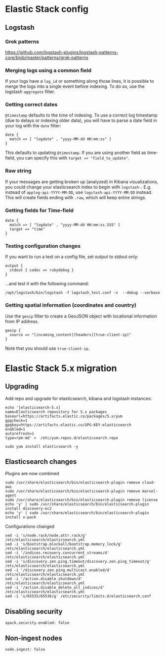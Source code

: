 # Elastic Stack config

## Logstash

### Grok patterns
https://github.com/logstash-plugins/logstash-patterns-core/blob/master/patterns/grok-patterns

### Merging logs using a common field
If your logs have a `log_id` or something along those lines, it is possible to merge the logs into a single event before indexing. To do so, use the logstash `aggregate` filter.

### Getting correct dates
`@timestamp` defaults to the time of indexing. To use a correct log timestamp (due to delays or indexing older data), you will have to parse a date field in your log with the `date` filter:

    date {
      match => [ "logdate" , "yyyy-MM-dd HH:mm:ss" ]
    }

This defaults to updating `@timestamp`. If you are using another field as time-field, you can specify this with `target => "field_to_update"`.

### Raw string
If your messages are getting broken up (analyzed) in Kibana visualizations, you could change your elasticsearch index to begin with `logstash-`. E.g. instead of `applog-api-YYYY-MM-DD`, use `logstash-api-YYYY-MM-DD` instead. This will create fields ending with `.raw`, which will keep entire strings.

### Getting fields for Time-field

    date {
      match => [ "logdate" , "yyyy-MM-dd HH:mm:ss.SSS" ]
      target => "time"
    }

### Testing configuration changes
If you want to run a test on a config file, set output to stdout only: 

    output {
      stdout { codec => rubydebug }
    }

...and test it with the following command:

    /opt/logstash/bin/logstash -f logstash_test.conf -v  --debug --verbose
    
### Getting spatial information (coordinates and country)
Use the `geoip` filter to create a GeoJSON object with locational information from IP address.

    geoip {
      source => "[incoming_content][headers][true-client-ip]"
    }

Note that you should use `true-client-ip`.

# Elastic Stack 5.x migration

## Upgrading
Add repo and upgrade for elasticsearch, kibana and logstash instances:

    echo '[elasticsearch-5.x]
    name=Elasticsearch repository for 5.x packages
    baseurl=https://artifacts.elastic.co/packages/5.x/yum
    gpgcheck=1
    gpgkey=https://artifacts.elastic.co/GPG-KEY-elasticsearch
    enabled=1
    autorefresh=1
    type=rpm-md' >  /etc/yum.repos.d/elasticsearch.repo

    sudo yum install elasticsearch -y
 
## Elasticsearch changes
Plugins are now combined

    sudo /usr/share/elasticsearch/bin/elasticsearch-plugin remove cloud-aws
    sudo /usr/share/elasticsearch/bin/elasticsearch-plugin remove marvel-agent
    sudo /usr/share/elasticsearch/bin/elasticsearch-plugin remove license
    echo 'y' | sudo /usr/share/elasticsearch/bin/elasticsearch-plugin install discovery-ec2
    echo 'y' | sudo /usr/share/elasticsearch/bin/elasticsearch-plugin install x-pack

Configurations changed
    
    sed -i 's/node.rack/node.attr.rack/g' /etc/elasticsearch/elasticsearch.yml
    sed -i 's/bootstrap.mlockall/bootstrap.memory_lock/g' /etc/elasticsearch/elasticsearch.yml
    sed -i '/indices.recovery.concurrent_streams/d' /etc/elasticsearch/elasticsearch.yml
    sed -i 's/discovery.zen.ping.timeout/discovery.zen.ping_timeout/g' /etc/elasticsearch/elasticsearch.yml
    sed -i '/discovery.zen.ping.multicast.enabled/d' /etc/elasticsearch/elasticsearch.yml
    sed -i '/action.disable_shutdown/d' /etc/elasticsearch/elasticsearch.yml
    sed -i '/action.disable_delete_all_indices/d' /etc/elasticsearch/elasticsearch.yml
    sed -i 's/65535/65536/g' /etc/security/limits.d/elasticsearch.conf

## Disabling security
    xpack.security.enabled: false
    
## Non-ingest nodes
    node.ingest: false
